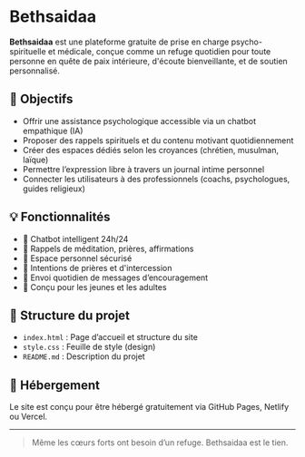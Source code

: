 # Bethsaidaa

**Bethsaidaa** est une plateforme gratuite de prise en charge psycho-spirituelle et médicale, conçue comme un refuge quotidien pour toute personne en quête de paix intérieure, d'écoute bienveillante, et de soutien personnalisé.

## 🌟 Objectifs

- Offrir une assistance psychologique accessible via un chatbot empathique (IA)
- Proposer des rappels spirituels et du contenu motivant quotidiennement
- Créer des espaces dédiés selon les croyances (chrétien, musulman, laïque)
- Permettre l’expression libre à travers un journal intime personnel
- Connecter les utilisateurs à des professionnels (coachs, psychologues, guides religieux)

## 💡 Fonctionnalités

- 🤖 Chatbot intelligent 24h/24
- 📿 Rappels de méditation, prières, affirmations
- 🧠 Espace personnel sécurisé
- 🙏 Intentions de prières et d'intercession
- 💬 Envoi quotidien de messages d’encouragement
- 📱 Conçu pour les jeunes et les adultes

## 📂 Structure du projet

- `index.html` : Page d’accueil et structure du site
- `style.css` : Feuille de style (design)
- `README.md` : Description du projet

## 🚀 Hébergement

Le site est conçu pour être hébergé gratuitement via GitHub Pages, Netlify ou Vercel.

---

> Même les cœurs forts ont besoin d’un refuge. Bethsaidaa est le tien.
